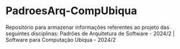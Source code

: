 # PadroesArq-CompUbiqua
 Repositório para armazenar informações referentes ao projeto das seguintes disciplinas: Padrões de Arquitetura de Software - 2024/2 | Software para Computação Ubíqua - 2024/2

